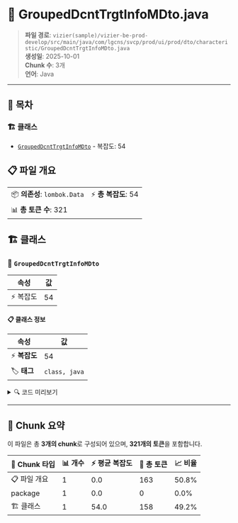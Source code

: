 # 📄 GroupedDcntTrgtInfoMDto.java

> **파일 경로**: `vizier(sample)/vizier-be-prod-develop/src/main/java/com/lgcns/svcp/prod/ui/prod/dto/characteristic/GroupedDcntTrgtInfoMDto.java`  
> **생성일**: 2025-10-01  
> **Chunk 수**: 3개  
> **언어**: Java
---

## 📑 목차

### 🏗️ 클래스
- [`GroupedDcntTrgtInfoMDto`](#class-groupeddcnttrgtinfomdto) - 복잡도: 54

## 📋 파일 개요

| | |
|--|--|
| 📦 **의존성**: `lombok.Data` | ⚡ **총 복잡도**: 54 |
| 📊 **총 토큰 수**: 321 |  |



## 🏗️ 클래스

### <a id="class-groupeddcnttrgtinfomdto"></a>🎯 `GroupedDcntTrgtInfoMDto`

| 속성 | 값 |
|------|----|
| ⚡ 복잡도 | 54 |



#### 📋 클래스 정보

| 속성 | 값 |
|------|----|
| ⚡ **복잡도** | 54 || 📍 **라인 범위** | 6-6 |
| 🏷️ **태그** | `class, java` |

<details>
<summary>🔍 코드 미리보기</summary>

```java
public class GroupedDcntTrgtInfoMDto {
	public GroupedDcntTrgtInfoMDto(DcntTrgtInfoMDto dcntTrgtInfoMDto) {
		this.generalDetails = new GeneralDetailFields(dcntTrgtInfoMDto);
		this.additionalParams = new AdditionalParamFields(dcntTrgtInfoMDto);
	}
	private GeneralDetailFields generalDetails;

	@Data
	public static class GeneralDetailFields {
		private String type;
		private String dcntTrgtInfoCd;
		private String dcntTrgtInfoNm;
		private String dcntTrgtItemSno;
		private String offrGrpCd;
		private String prodCd;
		private String dcntTrgtChrgKdCd;
		private String valdStrtDtm;
		private String valdEndDtm;
		private String rgstUsr;
		private String rgstDtm;
		private String updUsr;
		private String updDtm;

		public GeneralDetailFields (DcntTrgtInfoMDto dcntTrgtInfoMDto) {
			this.type = ...
```

**Chunk 정보**
- 🆔 **ID**: `9f445916dbef`
- 📍 **라인**: 6-6
- 📊 **토큰**: 158
- 🏷️ **태그**: `class, java`

</details>

---





## 🧩 Chunk 요약

이 파일은 총 **3개의 chunk**로 구성되어 있으며, **321개의 토큰**을 포함합니다.

| 🧩 Chunk 타입 | 📊 개수 | ⚡ 평균 복잡도 | 📝 총 토큰 | 📈 비율 |
|---------------|--------|-------------|----------|--------|
| 📋 파일 개요 | 1 | 0.0 | 163 | 50.8% |
| package | 1 | 0.0 | 0 | 0.0% |
| 🏗️ 클래스 | 1 | 54.0 | 158 | 49.2% |

